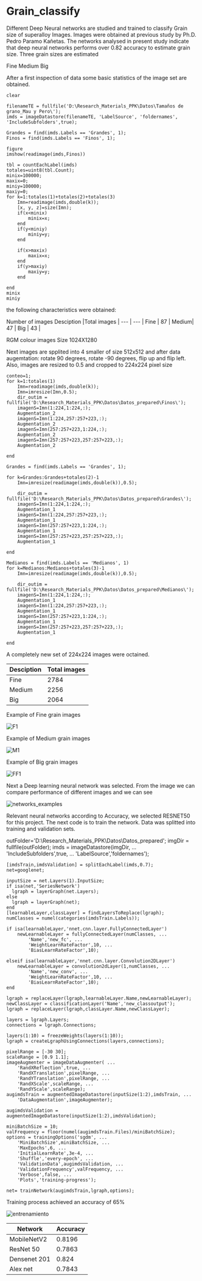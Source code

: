 # Grain_classify
Different Deep Neural networks are studied and trained to classify Grain size  of superalloy Images. 
Images were obtained at previous study by Ph.D. Pedro Paramo Kañetas. The networks analysed in present study indicate that deep neural networks performs over 0.82 accuracy to estimate grain size.  Three grain sizes are estimated

Fine
Medium
Big


After a first inspection of data some basic statistics of the image set are obtained. 
```
clear

filenameTE = fullfile('D:\Research_Materials_PPK\Datos\Tamaños de grano_Mau y Pero\');
imds = imageDatastore(filenameTE, 'LabelSource', 'foldernames', 'IncludeSubfolders',true);

Grandes = find(imds.Labels == 'Grandes', 1);
Finos = find(imds.Labels == 'Finos', 1);

figure
imshow(readimage(imds,Finos))

tbl = countEachLabel(imds)
totales=uint8(tbl.Count);
minix=100000;
maxix=0;
miniy=100000;
maxiy=0;
for k=1:totales(1)+totales(2)+totales(3)
    Imn=readimage(imds,double(k));
    [x, y, z]=size(Imn);
    if(x<minix)
        minix=x;
    end
    if(y<miniy)
        miniy=y;
    end

    if(x>maxix)
        maxix=x;
    end
    if(y>maxiy)
        maxiy=y;
    end

end
minix
miniy
```
the following characteristics were obtained:

  

Number of images
Desciption |Total images | 
--- | --- | 
Fine  | 87 | 
Medium| 47 | 
Big | 43 | 

RGM colour images
Size 1024X1280 


Next images are spplited into 4 smaller of size 512x512 and after data augemtation: rotate 90 degrees, rotate -90 degrees, flip up and flip left.
Also, images are resized to 0.5 and cropped to 224x224 pixel size
```
conteo=1;
for k=1:totales(1)
    Imn=readimage(imds,double(k));
    Imn=imresize(Imn,0.5);
    dir_outim = fullfile('D:\Research_Materials_PPK\Datos\Datos_prepared\Finos\');
    imagenS=Imn(1:224,1:224,:);
    Augmentation_2
    imagenS=Imn(1:224,257:257+223,:);
    Augmentation_2
    imagenS=Imn(257:257+223,1:224,:);
    Augmentation_2
    imagenS=Imn(257:257+223,257:257+223,:);
    Augmentation_2

end

Grandes = find(imds.Labels == 'Grandes', 1);

for k=Grandes:Grandes+totales(2)-1
    Imn=imresize(readimage(imds,double(k)),0.5);

    dir_outim = fullfile('D:\Research_Materials_PPK\Datos\Datos_prepared\Grandes\');
    imagenS=Imn(1:224,1:224,:);
    Augmentation_1
    imagenS=Imn(1:224,257:257+223,:);
    Augmentation_1
    imagenS=Imn(257:257+223,1:224,:);
    Augmentation_1
    imagenS=Imn(257:257+223,257:257+223,:);
    Augmentation_1

end

Medianos = find(imds.Labels == 'Medianos', 1)
for k=Medianos:Medianos+totales(3)-1
    Imn=imresize(readimage(imds,double(k)),0.5);
    
    dir_outim = fullfile('D:\Research_Materials_PPK\Datos\Datos_prepared\Medianos\');
    imagenS=Imn(1:224,1:224,:);
    Augmentation_1
    imagenS=Imn(1:224,257:257+223,:);
    Augmentation_1
    imagenS=Imn(257:257+223,1:224,:);
    Augmentation_1
    imagenS=Imn(257:257+223,257:257+223,:);
    Augmentation_1

end
```
A completely new set of 224x224 images were octained.

Desciption |Total images | 
--- | --- | 
Fine  | 2784 | 
Medium| 2256 | 
Big | 2064 | 



Example of Fine grain images

![F1](https://user-images.githubusercontent.com/44585823/171960413-7a700555-3582-4651-ab65-2879f1f3b50f.jpg)


Example of Medium grain images

![M1](https://user-images.githubusercontent.com/44585823/171960417-73d1ea0c-5914-41e5-97b4-182945859fbb.jpg)



Example of Big grain images

![FF1](https://user-images.githubusercontent.com/44585823/171960415-e0924914-ee5c-4de3-be25-2ca1a0ab8a67.jpg)




Next a Deep learning neural network was selected. From the image we can compare performance of different images and we can see





![networks_examples](https://user-images.githubusercontent.com/44585823/171680445-4b4e076c-6f8f-4df0-9a3f-3a589c283d70.png)

Relevant neural networks according to Accuracy, we selected RESNET50 for this project. The next code is to train the network. Data was splitted into training and validation sets.





outFolder='D:\Research_Materials_PPK\Datos\Datos_prepared';
imgDir = fullfile(outFolder);
imds = imageDatastore(imgDir, ...
    'IncludeSubfolders',true, ...
    'LabelSource','foldernames');

```
[imdsTrain,imdsValidation] = splitEachLabel(imds,0.7);
net=googlenet;

inputSize = net.Layers(1).InputSize;
if isa(net,'SeriesNetwork') 
  lgraph = layerGraph(net.Layers); 
else
  lgraph = layerGraph(net);
end 
[learnableLayer,classLayer] = findLayersToReplace(lgraph);
numClasses = numel(categories(imdsTrain.Labels));

if isa(learnableLayer,'nnet.cnn.layer.FullyConnectedLayer')
    newLearnableLayer = fullyConnectedLayer(numClasses, ...
        'Name','new_fc', ...
        'WeightLearnRateFactor',10, ...
        'BiasLearnRateFactor',10);
    
elseif isa(learnableLayer,'nnet.cnn.layer.Convolution2DLayer')
    newLearnableLayer = convolution2dLayer(1,numClasses, ...
        'Name','new_conv', ...
        'WeightLearnRateFactor',10, ...
        'BiasLearnRateFactor',10);
end

lgraph = replaceLayer(lgraph,learnableLayer.Name,newLearnableLayer);
newClassLayer = classificationLayer('Name','new_classoutput');
lgraph = replaceLayer(lgraph,classLayer.Name,newClassLayer);

layers = lgraph.Layers;
connections = lgraph.Connections;

layers(1:10) = freezeWeights(layers(1:10));
lgraph = createLgraphUsingConnections(layers,connections);

pixelRange = [-30 30];
scaleRange = [0.9 1.1];
imageAugmenter = imageDataAugmenter( ...
    'RandXReflection',true, ...
    'RandXTranslation',pixelRange, ...
    'RandYTranslation',pixelRange, ...
    'RandXScale',scaleRange, ...
    'RandYScale',scaleRange);
augimdsTrain = augmentedImageDatastore(inputSize(1:2),imdsTrain, ...
    'DataAugmentation',imageAugmenter);

augimdsValidation = augmentedImageDatastore(inputSize(1:2),imdsValidation);

miniBatchSize = 10;
valFrequency = floor(numel(augimdsTrain.Files)/miniBatchSize);
options = trainingOptions('sgdm', ...
    'MiniBatchSize',miniBatchSize, ...
    'MaxEpochs',6, ...
    'InitialLearnRate',3e-4, ...
    'Shuffle','every-epoch', ...
    'ValidationData',augimdsValidation, ...
    'ValidationFrequency',valFrequency, ...
    'Verbose',false, ...
    'Plots','training-progress');
    
net= trainNetwork(augimdsTrain,lgraph,options);
```

Training process achieved an accuracy of 65%





![entrenamiento](https://user-images.githubusercontent.com/44585823/171682328-61d57794-ea9b-444e-8ac7-36a91193b92c.png)



Network |Accuracy | 
--- | --- | 
MobileNetV2  | 0.8196 | 
ResNet 50| 0.7863 | 
Densenet 201| 0.824 | 
Alex net| 0.7843 | 

